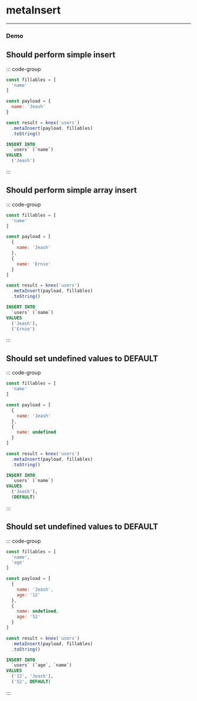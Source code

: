 <!-- This content is auto generated /scripts/writeUtilityDocs.ts  -->
# metaInsert


--------
### Demo
## Should perform simple insert
::: code-group
```js [Syntax]
const fillables = [
  'name'
]

const payload = {
  name: 'Jeash'
}

const result = knex('users')
  .metaInsert(payload, fillables)
  .toString()
```
```sql [Output]
INSERT INTO
  `users` (`name`)
VALUES
  ('Jeash')
```
:::
## Should perform simple array insert
::: code-group
```js [Syntax]
const fillables = [
  'name'
]

const payload = [
  {
    name: 'Jeash'
  },
  {
    name: 'Ernie'
  }
]

const result = knex('users')
  .metaInsert(payload, fillables)
  .toString()
```
```sql [Output]
INSERT INTO
  `users` (`name`)
VALUES
  ('Jeash'),
  ('Ernie')
```
:::
## Should set undefined values to DEFAULT
::: code-group
```js [Syntax]
const fillables = [
  'name'
]

const payload = [
  {
    name: 'Jeash'
  },
  {
    name: undefined
  }
]

const result = knex('users')
  .metaInsert(payload, fillables)
  .toString()
```
```sql [Output]
INSERT INTO
  `users` (`name`)
VALUES
  ('Jeash'),
  (DEFAULT)
```
:::
## Should set undefined values to DEFAULT
::: code-group
```js [Syntax]
const fillables = [
  'name',
  'age'
]

const payload = [
  {
    name: 'Jeash',
    age: '12'
  },
  {
    name: undefined,
    age: '52'
  }
]

const result = knex('users')
  .metaInsert(payload, fillables)
  .toString()
```
```sql [Output]
INSERT INTO
  `users` (`age`, `name`)
VALUES
  ('12', 'Jeash'),
  ('52', DEFAULT)
```
:::